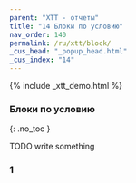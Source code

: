```yaml
---
parent: "XTT - отчеты"
title: "14 Блоки по условию"
nav_order: 140
permalink: /ru/xtt/block/
_cus_head: "_popup_head.html"
_cus_index: "14"
---
```


{% include _xtt_demo.html %}

### Блоки по условию
{: .no_toc }

TODO write something

### 1

